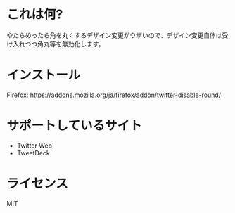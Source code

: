 # これは何?

やたらめったら角を丸くするデザイン変更がウザいので、デザイン変更自体は受け入れつつ角丸等を無効化します。

# インストール

Firefox: https://addons.mozilla.org/ja/firefox/addon/twitter-disable-round/

# サポートしているサイト

* Twitter Web
* TweetDeck

# ライセンス

MIT
